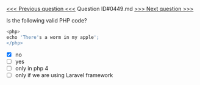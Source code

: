 [<<< Previous question <<<](0448.md)  Question ID#0449.md  [>>> Next question >>>](0450.md) 

Is the following valid PHP code?

```php
<php>
echo 'There's a worm in my apple';
</php>
```

- [x] no
- [ ] yes
- [ ] only in php 4
- [ ] only if we are using Laravel framework
